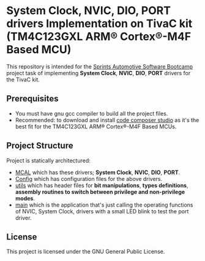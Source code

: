 # **System Clock**, **NVIC**, **DIO**, **PORT** drivers Implementation on TivaC kit (TM4C123GXL ARM® Cortex®-M4F Based MCU)
This repository is intended for the [Sprints Automotive Software Bootcamp](https://sprints.ai/events/automotive-software-bootcamp-wave-8/) project task of implementing **System Clock**, **NVIC**, **DIO**, **PORT** drivers for the TivaC kit.

## Prerequisites
* You must have gnu gcc compiler to build all the project files.
* Recommended: to download and install [code composer studio](https://software-dl.ti.com/ccs/esd/documents/ccs_downloads.html) as it's the best fit for the TM4C123GXL ARM® Cortex®-M4F Based MCUs.

## Project Structure
Project is statically architectured:
* [MCAL](https://github.com/amr-mostafa/Arm_tm4c123/tree/master/Sprints/tm4c123_firmware/mcal) which has these drivers; **System Clock**, **NVIC**, **DIO**, **PORT**.
* [Config](https://github.com/amr-mostafa/Arm_tm4c123/tree/master/Sprints/tm4c123_firmware/config) which has configuration files for the above drivers.
* [utils](https://github.com/amr-mostafa/Arm_tm4c123/tree/master/Sprints/tm4c123_firmware/utils) which has header files for **bit manipulations**, **types definitions**, **assembly routines to switch between privilege and non-privilege modes**.
* [main](https://github.com/amr-mostafa/Arm_tm4c123/blob/master/Sprints/main.c) which is the application that's just calling the operating functions of NVIC, System Clock, drivers with a small LED blink to test the port driver.

## License
This project is licensed under the GNU General Public License.

